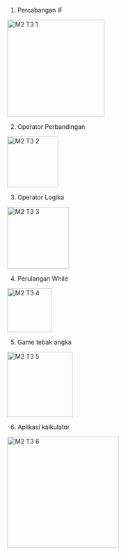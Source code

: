 1. Percabangan IF

<img width="223" alt="M2 T3 1" src="https://user-images.githubusercontent.com/105592890/196020827-d64b708d-6778-428e-ae57-53c1df0e74e6.png">

2. Operator Perbandingan

<img width="117" alt="M2 T3 2" src="https://user-images.githubusercontent.com/105592890/196020829-8ded6bc7-81e3-4840-92c4-00c6536eaaf2.png">

3. Operator Logika

<img width="142" alt="M2 T3 3" src="https://user-images.githubusercontent.com/105592890/196020834-1af7692e-d8ba-452c-9d6d-b811111759fa.png">

4. Perulangan While

<img width="101" alt="M2 T3 4" src="https://user-images.githubusercontent.com/105592890/196020835-cdcc7b8d-2a16-475d-a0f3-5bcd75326a55.png">

5. Game tebak angka

<img width="150" alt="M2 T3 5" src="https://user-images.githubusercontent.com/105592890/196020839-97de6709-b3ea-4535-93b6-20fa9a90319a.png">

6. Aplikasi kalkulator

<img width="256" alt="M2 T3 6" src="https://user-images.githubusercontent.com/105592890/196020841-43ce04f9-5fcf-4e37-84ff-391ddc4aee96.png">
